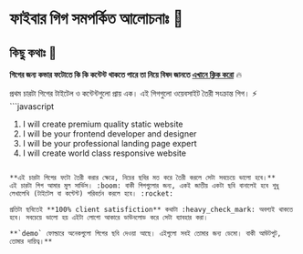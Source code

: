# ফাইবার গিগ সমপর্কিত আলোচনাঃ :rocket:

## কিছু কথাঃ :tada:

**গিগের জন্য কভার ফটোতে কি কি কন্টেন্ট থাকতে পারে তা নিয়ে বিষদ জানতে [এখানে ক্লিক করো](./fvr-g_details.md)** :fire: 

প্রথম চারটা গিগের টাইটেল ও কন্টেন্টগুলো প্রায় এক। এই গিগগুলো ওয়েবসাইট তৈরী সংক্রান্ত গিগ। :zap:
‍‍‍```javascript
  1. I will create premium quality static website
  2. I will be your frontend developer and designer
  3. I will be your professional landing page expert
  4. I will create world class responsive website
```

**এই চারটা গিগের ফটো তৈরী করার ক্ষেত্রে, নিচের ছবির মত করে তৈরী করলে সেটা সবচেয়ে ভালো হবে।** 
এই চারটা গিগ আমার মুল সার্ভিস। :boom: বাকী গিগগুলোর জন্য, একই জাতীয় একটা ছবি বানালেই হবে শুধু লেখালেখি (টাইটেল বা কন্টেন্ট) পরিবর্তন করলে হবে। :rocket:

প্রতিটা ছবিতেই **100% client satisfiction** কথাটা :heavy_check_mark: অবশ্যই থাকতে হবে। সবচেয়ে ভালো হয় এইটা লোগো আকারে ডাউনলোড করে সেটা ব্যাবহার করা।

**`demo` ফোল্ডারে অনেকগুলো গিগের ছবি দেওয়া আছে। এইগুলো সবই তোমার জন্য ডেমো। বাকী আউটপুট, তোমার দায়িত্ব।**


